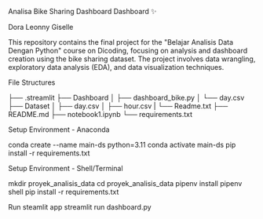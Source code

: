 Analisa Bike Sharing Dashboard Dashboard ✨ 

Dora Leonny Giselle

This repository contains the final project for the "Belajar Analisis Data Dengan Python" course on Dicoding, focusing on analysis and dashboard creation using the bike sharing dataset. The project involves data wrangling, exploratory data analysis (EDA), and data visualization techniques.

File Structures

├── .streamlit
├── Dashboard
│   ├── dashboard_bike.py
│   └── day.csv
├── Dataset
│   ├── day.csv
│   ├── hour.csv
|   └── Readme.txt
├── README.md
├── notebook1.ipynb
└── requirements.txt

Setup Environment - Anaconda

conda create --name main-ds python=3.11
conda activate main-ds
pip install -r requirements.txt

Setup Environment - Shell/Terminal

mkdir proyek_analisis_data
cd proyek_analisis_data
pipenv install
pipenv shell
pip install -r requirements.txt

Run steamlit app
streamlit run dashboard.py

